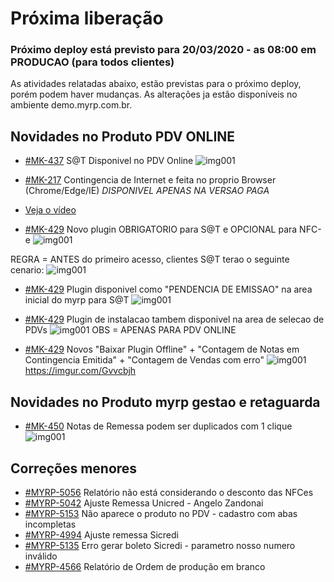 # Próxima liberação

### Próximo deploy está previsto para 20/03/2020 - as 08:00 em PRODUCAO (para todos clientes)
As atividades relatadas abaixo, estão previstas para o próximo deploy, porém podem haver mudanças. 
As alterações ja estão disponíveis no ambiente demo.myrp.com.br.

## Novidades no Produto PDV ONLINE ## 

* [#MK-437](https://devmyrp.atlassian.net/browse/MK-437) S@T Disponivel no PDV Online 
![img001](https://i.imgur.com/Lm1MPvt.jpg)

* [#MK-217](https://devmyrp.atlassian.net/browse/MK-217) Contingencia de Internet e feita no proprio Browser (Chrome/Edge/IE) *DISPONIVEL APENAS NA VERSAO PAGA*
* [Veja o vídeo](https://recordit.co/BPdYEAEYNB)

* [#MK-429](https://devmyrp.atlassian.net/browse/MK-429) Novo plugin OBRIGATORIO para S@T e OPCIONAL para NFC-e 
![img001](https://i.imgur.com/8xa9W6d.jpg)

REGRA = ANTES do primeiro acesso, clientes S@T terao o seguinte cenario:
![img001](https://s3.us-west-2.amazonaws.com/secure.notion-static.com/3702e989-6571-40d5-bbbb-a1d0232291c0/bloqueiototal.gif?X-Amz-Algorithm=AWS4-HMAC-SHA256&X-Amz-Credential=AKIAT73L2G45O3KS52Y5%2F20200703%2Fus-west-2%2Fs3%2Faws4_request&X-Amz-Date=20200703T122957Z&X-Amz-Expires=86400&X-Amz-Signature=b8e40e6cebaa96f42a316a1517bf11c01929d92984bc7ec056738b3258bfb951&X-Amz-SignedHeaders=host)

* [#MK-429](https://devmyrp.atlassian.net/browse/MK-429) Plugin disponivel como "PENDENCIA DE EMISSAO" na area inicial do myrp para S@T 
![img001](https://i.imgur.com/8xa9W6d.jpg)

* [#MK-429](https://devmyrp.atlassian.net/browse/MK-429) Plugin de instalacao tambem disponivel na area de selecao de PDVs
![img001](https://imgur.com/a3pQb2x)
OBS = APENAS PARA PDV ONLINE 

* [#MK-429](https://devmyrp.atlassian.net/browse/MK-429) Novos "Baixar Plugin Offline" + "Contagem de Notas em Contingencia Emitida" + "Contagem de Vendas com erro" 
![img001](https://imgur.com/a3pQb2x)https://imgur.com/Gvvcbjh


## Novidades no Produto myrp gestao e retaguarda ##
* [#MK-450](https://devmyrp.atlassian.net/browse/MK-450) Notas de Remessa podem ser duplicados com 1 clique
![img001](https://imgur.com/CZgQCYd)

## Correções menores ## 
* [#MYRP-5056](https://devmyrp.atlassian.net/browse/MYRP-5056) Relatório não está considerando o desconto das NFCes
* [#MYRP-5042](https://devmyrp.atlassian.net/browse/MYRP-5042) Ajuste Remessa Unicred - Angelo Zandonai
* [#MYRP-5153](https://devmyrp.atlassian.net/browse/MYRP-5153) Não aparece o produto no PDV - cadastro com abas incompletas
* [#MYRP-4994](https://devmyrp.atlassian.net/browse/MYRP-4994) Ajuste remessa Sicredi
* [#MYRP-5135](https://devmyrp.atlassian.net/browse/MYRP-5135) Erro gerar boleto Sicredi - parametro nosso numero inválido
* [#MYRP-4566](https://devmyrp.atlassian.net/browse/MYRP-4566) Relatório de Ordem de produção em branco


